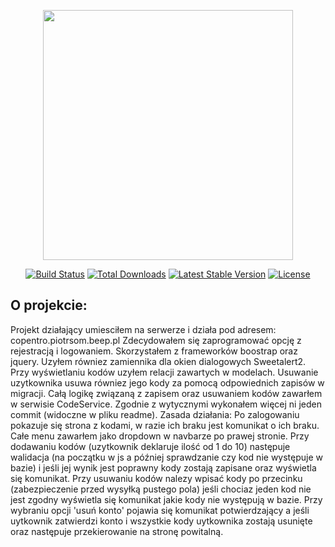 <p align="center"><a href="https://laravel.com" target="_blank"><img src="https://raw.githubusercontent.com/laravel/art/master/logo-lockup/5%20SVG/2%20CMYK/1%20Full%20Color/laravel-logolockup-cmyk-red.svg" width="400"></a></p>

<p align="center">
<a href="https://travis-ci.org/laravel/framework"><img src="https://travis-ci.org/laravel/framework.svg" alt="Build Status"></a>
<a href="https://packagist.org/packages/laravel/framework"><img src="https://img.shields.io/packagist/dt/laravel/framework" alt="Total Downloads"></a>
<a href="https://packagist.org/packages/laravel/framework"><img src="https://img.shields.io/packagist/v/laravel/framework" alt="Latest Stable Version"></a>
<a href="https://packagist.org/packages/laravel/framework"><img src="https://img.shields.io/packagist/l/laravel/framework" alt="License"></a>
</p>

## O projekcie:

Projekt działający umiesciłem na serwerze i działa pod adresem: copentro.piotrsom.beep.pl
Zdecydowałem się zaprogramować opcję z rejestracją i logowaniem.
Skorzystałem z frameworków boostrap oraz jquery. Uzyłem równiez zamiennika dla okien dialogowych Sweetalert2.
Przy wyświetlaniu kodów uzyłem relacji zawartych w modelach.
Usuwanie uzytkownika usuwa równiez jego kody za pomocą odpowiednich zapisów w migracji.
Całą logikę związaną z zapisem oraz usuwaniem kodów zawarłem w serwisie CodeService.
Zgodnie z wytycznymi wykonałem więcej ni jeden commit (widoczne w pliku readme).
Zasada działania:
Po zalogowaniu pokazuje się strona z kodami, w razie ich braku jest komunikat o ich braku.
Całe menu zawarłem jako dropdown w navbarze po prawej stronie.
Przy dodawaniu kodów (uzytkownik deklaruje ilość od 1 do 10) następuje walidacja
(na początku w js a później sprawdzanie czy kod nie występuje w bazie) i jeśli jej wynik jest poprawny kody zostają zapisane oraz wyświetla się komunikat.
Przy usuwaniu kodów nalezy wpisać kody po przecinku (zabezpieczenie przed wysyłką pustego pola)
jeśli chociaz jeden kod nie jest zgodny wyświetla się komunikat jakie kody nie występują w bazie.
Przy wybraniu opcji 'usuń konto' pojawia się komunikat potwierdzający a jeśli uytkownik zatwierdzi konto
i wszystkie kody uytkownika zostają usunięte oraz następuje przekierowanie na stronę powitalną.
